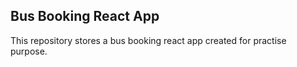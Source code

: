 ## Bus Booking React App

This repository stores a bus booking react app created for practise purpose.
